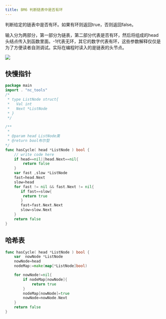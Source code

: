 ```yaml
---
title: BM6 判断链表中是否有环
---
```

判断给定的链表中是否有环。如果有环则返回true，否则返回false。

输入分为两部分，第一部分为链表，第二部分代表是否有环，然后将组成的head头结点传入到函数里面。-1代表无环，其它的数字代表有环，这些参数解释仅仅是为了方便读者自测调试。实际在编程时读入的是链表的头节点。

![](https://md-blog-images.oss-cn-beijing.aliyuncs.com/images/affzvs.png)
## 快慢指针
```go
package main
import . "nc_tools"
/*
 * type ListNode struct{
 *   Val int
 *   Next *ListNode
 * }
 */

/**
 * 
 * @param head ListNode类 
 * @return bool布尔型
*/
func hasCycle( head *ListNode ) bool {
    // write code here
    if head==nil||head.Next==nil{
        return false
    }
    var fast ,slow *ListNode
    fast=head.Next
    slow=head
    for fast != nil && fast.Next != nil{
       if fast==slow{
        return true
       }
       fast=fast.Next.Next
       slow=slow.Next
    }
    return false
}
```
## 哈希表
```go
func hasCycle( head *ListNode ) bool {
    var  nowNode *ListNode
    nowNode=head
    nodeMap:=make(map[*ListNode]bool)

    for nowNode!=nil{
        if nodeMap[nowNode]{
            return true
        }
        nodeMap[nowNode]=true
        nowNode=nowNode.Next
    }
    return false
}
```